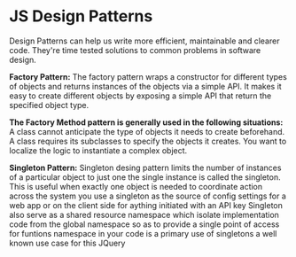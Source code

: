 # JS Design Patterns
Design Patterns can help us write more efficient, maintainable and clearer code. They're time tested solutions to common problems in software design.


**Factory Pattern:**
The factory pattern wraps a constructor for different types of objects and returns instances of the objects via a simple API. It makes it easy to create different objects by exposing a simple API that return the specified object type.

**The Factory Method pattern is generally used in the following situations:**
A class cannot anticipate the type of objects it needs to create beforehand.
A class requires its subclasses to specify the objects it creates.
You want to localize the logic to instantiate a complex object.

**Singleton Pattern:**
Singleton desing pattern limits the number of instances of a particular object to just one the single instance is called the singleton. This is useful when exactly one object is needed to coordinate action across the system you use a singleton as the source of config settings for a web app or on the client side for aything initiated with an API key Singleton also serve as a shared resource namespace which isolate implementation code from the global namespace so as to provide a single point of access for funtions namespace in your code is a primary use of singletons a well known use case for this JQuery
